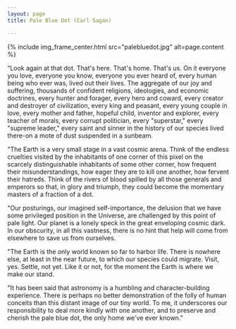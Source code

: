 ```yaml
---
layout: page
title: Pale Blue Dot (Carl Sagan)

---
```


{% include img_frame_center.html src="palebluedot.jpg" alt=page.content %}


“Look again at that dot. That's here. That's home. That's us. On it
everyone you love, everyone you know, everyone you ever heard of,
every human being who ever was, lived out their lives. The aggregate
of our joy and suffering, thousands of confident religions,
ideologies, and economic doctrines, every hunter and forager, every
hero and coward, every creator and destroyer of civilization, every
king and peasant, every young couple in love, every mother and father,
hopeful child, inventor and explorer, every teacher of morals, every
corrupt politician, every "superstar," every "supreme leader," every
saint and sinner in the history of our species lived there-on a mote
of dust suspended in a sunbeam.

"The Earth is a very small stage in a vast cosmic arena. Think of the
endless cruelties visited by the inhabitants of one corner of this
pixel on the scarcely distinguishable inhabitants of some other
corner, how frequent their misunderstandings, how eager they are to
kill one another, how fervent their hatreds. Think of the rivers of
blood spilled by all those generals and emperors so that, in glory and
triumph, they could become the momentary masters of a fraction of a
dot.

"Our posturings, our imagined self-importance, the delusion that we
have some privileged position in the Universe, are challenged by this
point of pale light. Our planet is a lonely speck in the great
enveloping cosmic dark. In our obscurity, in all this vastness, there
is no hint that help will come from elsewhere to save us from
ourselves.

"The Earth is the only world known so far to harbor life. There is
nowhere else, at least in the near future, to which our species could
migrate. Visit, yes. Settle, not yet. Like it or not, for the moment
the Earth is where we make our stand.

"It has been said that astronomy is a humbling and character-building
experience. There is perhaps no better demonstration of the folly of
human conceits than this distant image of our tiny world. To me, it
underscores our responsibility to deal more kindly with one another,
and to preserve and cherish the pale blue dot, the only home we've
ever known.”
